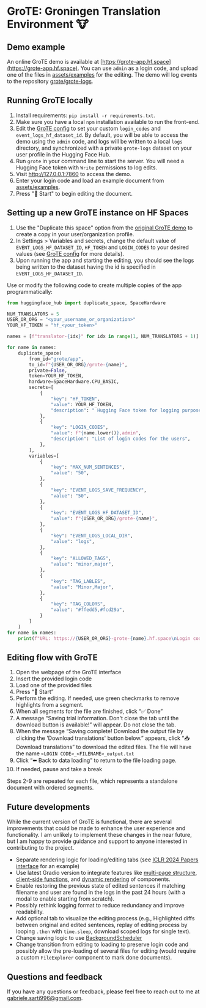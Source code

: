 # GroTE: Groningen Translation Environment 🐮

## Demo example

An online GroTE demo is available at [https://grote-app.hf.space](https://grote-app.hf.space). You can use `admin` as a login code, and upload one of the files in [assets/examples](assets/examples/en_it.txt) for the editing. The demo will log events to the repository [grote/grote-logs](https://huggingface.co/datasets/grote/grote-logs).

## Running GroTE locally

1. Install requirements: `pip install -r requirements.txt`.
2. Make sure you have a local `npm` installation available to run the front-end.
3. Edit the [GroTE config](grote/config.yaml) to set your custom `login_codes` and `event_logs_hf_dataset_id`. By default, you will be able to access the demo using the `admin` code, and logs will be written to a local `logs` directory, and synchronized with a private `grote-logs` dataset on your user profile in the Hugging Face Hub.
4. Run `grote` in your command line to start the server. You will need a Hugging Face token with `Write` permissions to log edits.
5. Visit http://127.0.0.1:7860 to access the demo.
6. Enter your login code and load an example document from [assets/examples](assets/examples/en_it.txt).
7. Press "📝 Start" to begin editing the document.

## Setting up a new GroTE instance on HF Spaces

1. Use the "Duplicate this space" option from the [original GroTE demo](https://huggingface.co/spaces/grote/app) to create a copy in your user/organization profile.
2. In Settings > Variables and secrets, change the default value of `EVENT_LOGS_HF_DATASET_ID`, `HF_TOKEN` and `LOGIN_CODES` to your desired values (see [GroTE config](grote/config.yaml) for more details).
3. Upon running the app and starting the editing, you should see the logs being written to the dataset having the id is specified in `EVENT_LOGS_HF_DATASET_ID`.

Use or modify the following code to create multiple copies of the app programmatically:

```python
from huggingface_hub import duplicate_space, SpaceHardware

NUM_TRANSLATORS = 5
USER_OR_ORG = "<your_username_or_organization>"
YOUR_HF_TOKEN = "hf_<your_token>"

names = [f"translator-{idx}" for idx in range(1, NUM_TRANSLATORS + 1)]

for name in names:
    duplicate_space(
        from_id="grote/app",
        to_id=f"{USER_OR_ORG}/grote-{name}",
        private=False,
        token=YOUR_HF_TOKEN,
        hardware=SpaceHardware.CPU_BASIC,
        secrets=[
            {
                "key": "HF_TOKEN",
                "value": YOUR_HF_TOKEN,
                "description": " Hugging Face token for logging purposes",
            },
            {
                "key": "LOGIN_CODES",
                "value": f"{name.lower()},admin",
                "description": "List of login codes for the users",
            },
        ],
        variables=[
            {
                "key": "MAX_NUM_SENTENCES",
                "value": "50",
            },
            {
                "key": "EVENT_LOGS_SAVE_FREQUENCY",
                "value": "50",
            },
            {
                "key": "EVENT_LOGS_HF_DATASET_ID",
                "value": f"{USER_OR_ORG}/grote-{name}",
            },
            {
                "key": "EVENT_LOGS_LOCAL_DIR",
                "value": "logs",
            },
            {
                "key": "ALLOWED_TAGS",
                "value": "minor,major",
            },
            {
                "key": "TAG_LABLES",
                "value": "Minor,Major",
            },
            {
                "key": "TAG_COLORS",
                "value": "#ffedd5,#fcd29a",
            }
        ]
    )
for name in names:
    print(f"URL: https://{USER_OR_ORG}-grote-{name}.hf.space\nLogin code: {name.lower()}")
```

## Editing flow with GroTE

1. Open the webpage of the GroTE interface
2. Insert the provided login code
3. Load one of the provided files
4. Press “📝 Start”
5. Perform the editing. If needed, use green checkmarks to remove highlights from a segment.
6. When all segments for the file are finished, click “✅ Done”
7. A message “Saving trial information. Don't close the tab until the download button is available!” will appear. Do not close the tab.
8. When the message “Saving complete! Download the output file by clicking the 'Download translations' button below.” appears, click “📥 Download translations” to download the edited files. The file will have the name `<LOGIN CODE>_<FILENAME>_output.txt`
9. Click “⬅️ Back to data loading” to return to the file loading page.
10. If needed, pause and take a break

Steps 2-9 are repeated for each file, which represents a standalone document with ordered segments.


## Future developments

While the current version of GroTE is functional, there are several improvements that could be made to enhance the user experience and functionality. I am unlikely to implement these changes in the near future, but I am happy to provide guidance and support to anyone interested in contributing to the project.

- Separate rendering logic for loading/editing tabs (see [ICLR 2024 Papers interface](https://huggingface.co/spaces/ICLR2024/update-ICLR2024-papers/blob/main/app.py) for an example)
- Use latest Gradio version to integrate features like [multi-page structure](https://www.gradio.app/guides/multipage-apps), [client-side functions](https://www.gradio.app/guides/client-side-functions), and [dynamic rendering](https://www.gradio.app/guides/dynamic-apps-with-render-decorator) of components.
- Enable restoring the previous state of edited sentences if matching filename and user are found in the logs in the past 24 hours (with a modal to enable starting from scratch).
- Possibly rethink logging format to reduce redundancy and improve readability.
- Add optional tab to visualize the editing process (e.g., Highlighted diffs between original and edited sentences, replay of editing process by looping `.then` with `time.sleep`, download scoped logs for single text).
- Change saving logic to use [BackgroundScheduler](https://www.gradio.app/guides/running-background-tasks)
- Change transition from editing to loading to preserve login code and possibly allow the pre-loading of several files for editing (would require a custom `FileExplorer` component to mark done documents).

## Questions and feedback

If you have any questions or feedback, please feel free to reach out to me at [gabriele.sarti996@gmail.com](mailto:gabriele.sarti996@gmail.com).
